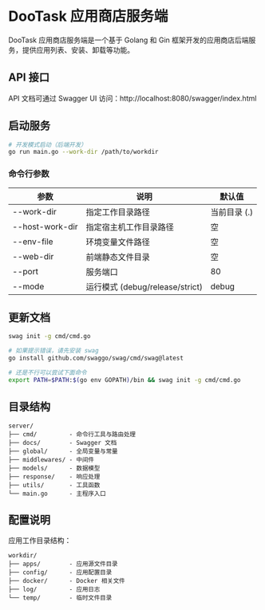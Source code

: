# DooTask 应用商店服务端

DooTask 应用商店服务端是一个基于 Golang 和 Gin 框架开发的应用商店后端服务，提供应用列表、安装、卸载等功能。

## API 接口

API 文档可通过 Swagger UI 访问：http://localhost:8080/swagger/index.html


## 启动服务

```bash
# 开发模式启动（后端开发）
go run main.go --work-dir /path/to/workdir
```

### 命令行参数

| 参数              | 说明                          | 默认值      |
|-----------------|-----------------------------|----------|
| --work-dir      | 指定工作目录路径                    | 当前目录 (.) |
| --host-work-dir | 指定宿主机工作目录路径                 | 空        |
| --env-file      | 环境变量文件路径                    | 空        |
| --web-dir       | 前端静态文件目录                    | 空        |
| --port          | 服务端口                          | 80       |
| --mode          | 运行模式 (debug/release/strict) | debug    |

## 更新文档

```bash
swag init -g cmd/cmd.go

# 如果提示错误，请先安装 swag
go install github.com/swaggo/swag/cmd/swag@latest

# 还是不行可以尝试下面命令
export PATH=$PATH:$(go env GOPATH)/bin && swag init -g cmd/cmd.go
```

## 目录结构

```
server/
├── cmd/         - 命令行工具与路由处理
├── docs/        - Swagger 文档
├── global/      - 全局变量与常量
├── middlewares/ - 中间件
├── models/      - 数据模型
├── response/    - 响应处理
├── utils/       - 工具函数
└── main.go      - 主程序入口
```

## 配置说明

应用工作目录结构：

```
workdir/
├── apps/        - 应用源文件目录
├── config/      - 应用配置目录
├── docker/      - Docker 相关文件
├── log/         - 应用日志
└── temp/        - 临时文件目录
```
